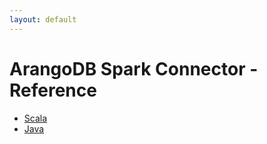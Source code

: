 ```yaml
---
layout: default
---
```

# ArangoDB Spark Connector - Reference

- [Scala](spark-connector-reference-scala.html)
- [Java](spark-connector-reference-java.html)
